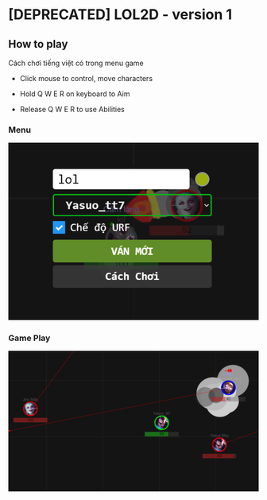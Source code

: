 # [DEPRECATED] LOL2D - version 1

## How to play

Cách chơi tiếng việt có trong menu game

- Click mouse to control, move characters

- Hold Q W E R on keyboard to Aim

- Release Q W E R to use Abilities

### Menu

![Menu](images/readme/Screenshot_1.png)

### Game Play

![Game play](images/readme/Untitled.png)
